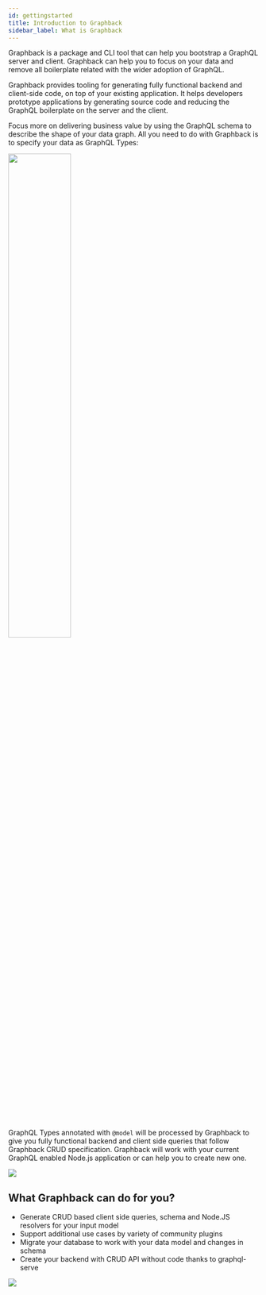 ```yaml
---
id: gettingstarted
title: Introduction to Graphback
sidebar_label: What is Graphback
---
```


Graphback is a package and CLI tool that can help you bootstrap a GraphQL server and client.
Graphback can help you to focus on your data and remove all boilerplate related with the wider adoption of GraphQL.

Graphback provides tooling for generating fully functional backend and client-side code, on top of your existing application. It helps developers prototype applications by generating source code and reducing the GraphQL boilerplate on the server and the client.

Focus more on delivering business value by using the GraphQL schema to describe the shape of your data graph.
All you need to do with Graphback is to specify your data as GraphQL Types:

<img src="/img/d1.png" width="50%" height="50%"></img>


GraphQL Types annotated with `@model` will be processed by Graphback to give you fully functional backend and client side 
queries that follow Graphback CRUD specification. 
Graphback will work with your current GraphQL enabled Node.js application or can help you to create new one.

![](/img/diagramsmall.png)

## What Graphback can do for you?

- Generate CRUD based client side queries, schema and Node.JS resolvers for your input model
- Support additional use cases by variety of community plugins
- Migrate your database to work with your data model and changes in schema
- Create your backend with CRUD API without code thanks to graphql-serve

![](/img/sourcecode.png)

